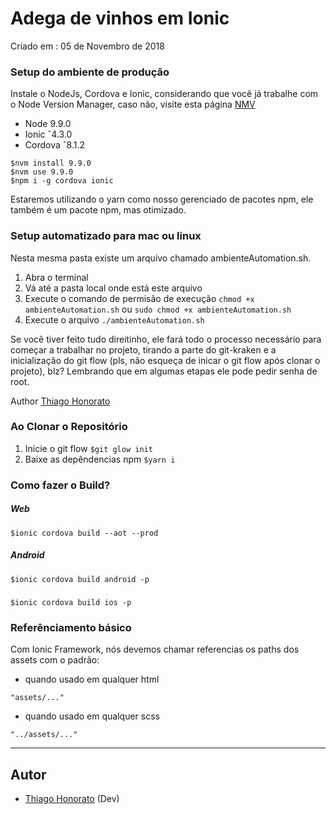 # Adega de vinhos em Ionic #

Criado em : 05 de Novembro de 2018

### Setup do ambiente de produção ###

Instale o NodeJs, Cordova e Ionic, considerando que você já trabalhe com o Node Version Manager, caso não, visite esta página [NMV](https://github.com/creationix/nvm)
- Node  9.9.0
- Ionic ˆ4.3.0
- Cordova ˆ8.1.2

```
$nvm install 9.9.0
$nvm use 9.9.0
$npm i -g cordova ionic
```
Estaremos utilizando o yarn como nosso gerenciado de pacotes npm, ele também é um pacote npm, mas otimizado.

### Setup automatizado para mac ou linux
Nesta mesma pasta existe um arquivo chamado ambienteAutomation.sh.

1. Abra o terminal
2. Vá até a pasta local onde está este arquivo
3. Execute o comando de permisão de execução `chmod +x ambienteAutomation.sh`
ou `sudo chmod +x ambienteAutomation.sh`
4. Execute o arquivo `./ambienteAutomation.sh`

Se você tiver feito tudo direitinho, ele fará todo o processo necessário para começar a trabalhar no projeto, tirando a parte do git-kraken e a inicialização do git flow (pls, não esqueça de inicar o git flow após clonar o projeto), blz? Lembrando que em algumas etapas ele pode pedir senha de root.

Author
[Thiago Honorato](https://www.linkedin.com/in/thiagohonorato/)

### Ao Clonar o Repositório ###
1. Inicie o git flow
```$git glow init```
2. Baixe as depêndencias npm
```$yarn i```

### Como fazer o Build? ###
##### Web
```$ionic cordova build --aot --prod```
##### Android
```$ionic cordova build android -p```
##### 
```$ionic cordova build ios -p```

### Referênciamento básico ###
Com Ionic Framework, nós devemos chamar referencias os paths dos assets com o padrão:
* quando usado em qualquer html
```
"assets/..."
```
* quando usado em qualquer scss
```
"../assets/..."
```
---------------------------------------------
## Autor ##
* [Thiago Honorato](https://br.linkedin.com/in/thiagohonorato) (Dev)

